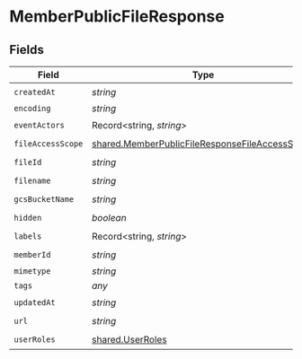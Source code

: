 # MemberPublicFileResponse


## Fields

| Field                                                                                                                   | Type                                                                                                                    | Required                                                                                                                | Description                                                                                                             |
| ----------------------------------------------------------------------------------------------------------------------- | ----------------------------------------------------------------------------------------------------------------------- | ----------------------------------------------------------------------------------------------------------------------- | ----------------------------------------------------------------------------------------------------------------------- |
| `createdAt`                                                                                                             | *string*                                                                                                                | :heavy_check_mark:                                                                                                      | N/A                                                                                                                     |
| `encoding`                                                                                                              | *string*                                                                                                                | :heavy_minus_sign:                                                                                                      | N/A                                                                                                                     |
| `eventActors`                                                                                                           | Record<string, *string*>                                                                                                | :heavy_check_mark:                                                                                                      | N/A                                                                                                                     |
| `fileAccessScope`                                                                                                       | [shared.MemberPublicFileResponseFileAccessScope](../../../sdk/models/shared/memberpublicfileresponsefileaccessscope.md) | :heavy_check_mark:                                                                                                      | N/A                                                                                                                     |
| `fileId`                                                                                                                | *string*                                                                                                                | :heavy_check_mark:                                                                                                      | N/A                                                                                                                     |
| `filename`                                                                                                              | *string*                                                                                                                | :heavy_check_mark:                                                                                                      | N/A                                                                                                                     |
| `gcsBucketName`                                                                                                         | *string*                                                                                                                | :heavy_check_mark:                                                                                                      | N/A                                                                                                                     |
| `hidden`                                                                                                                | *boolean*                                                                                                               | :heavy_check_mark:                                                                                                      | N/A                                                                                                                     |
| `labels`                                                                                                                | Record<string, *string*>                                                                                                | :heavy_check_mark:                                                                                                      | N/A                                                                                                                     |
| `memberId`                                                                                                              | *string*                                                                                                                | :heavy_check_mark:                                                                                                      | N/A                                                                                                                     |
| `mimetype`                                                                                                              | *string*                                                                                                                | :heavy_minus_sign:                                                                                                      | N/A                                                                                                                     |
| `tags`                                                                                                                  | *any*                                                                                                                   | :heavy_minus_sign:                                                                                                      | N/A                                                                                                                     |
| `updatedAt`                                                                                                             | *string*                                                                                                                | :heavy_check_mark:                                                                                                      | N/A                                                                                                                     |
| `url`                                                                                                                   | *string*                                                                                                                | :heavy_check_mark:                                                                                                      | N/A                                                                                                                     |
| `userRoles`                                                                                                             | [shared.UserRoles](../../../sdk/models/shared/userroles.md)                                                             | :heavy_check_mark:                                                                                                      | N/A                                                                                                                     |